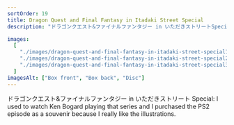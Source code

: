 ```yaml
---
sortOrder: 19
title: Dragon Quest and Final Fantasy in Itadaki Street Special
description: "ドラゴンクエスト&ファイナルファンタジー in いただきストリートSpecial on PlayStation 2"

images:
  [
    "./images/dragon-quest-and-final-fantasy-in-itadaki-street-special1.jpg",
    "./images/dragon-quest-and-final-fantasy-in-itadaki-street-special2.jpg",
    "./images/dragon-quest-and-final-fantasy-in-itadaki-street-special3.jpg",
  ]
imagesAlt: ["Box front", "Box back", "Disc"]
---
```


ドラゴンクエスト&ファイナルファンタジー in いただきストリート Special: I used to watch Ken Bogard playing that series and I purchased the PS2 episode as a souvenir because I really like the illustrations.
